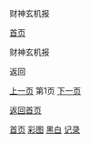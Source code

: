 财神玄机报



[首页](/)

财神玄机报

返回

[上一页](javascript:;)
第1页
[下一页](/list/财神玄机报/2)

[返回首页](/)

[首页](/)
[彩图](/photo/color)
[黑白](/photo/black)
[记录](/page/history)